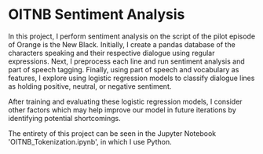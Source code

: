 # OITNB Sentiment Analysis
In this project, I perform sentiment analysis on the script of the pilot episode of Orange is the New Black. Initially, I create a pandas database of the characters speaking and their respective dialogue using regular expressions. Next, I preprocess each line and run sentiment analysis and part of speech tagging. Finally, using part of speech and vocabulary as features, I explore using logistic regression models to classify dialogue lines as holding positive, neutral, or negative sentiment. 

After training and evaluating these logistic regression models, I consider other factors which may help improve our model in future iterations by identifying potential shortcomings. 

The entirety of this project can be seen in the Jupyter Notebook 'OITNB_Tokenization.ipynb', in which I use Python. 
